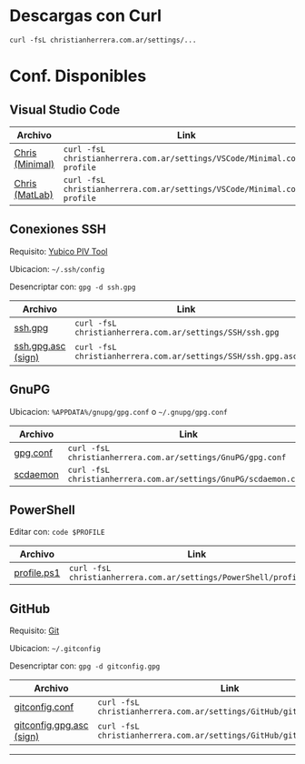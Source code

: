 # Descargas con Curl
```
curl -fsL christianherrera.com.ar/settings/...
```

# Conf. Disponibles

## Visual Studio Code

| Archivo                                        | Link                                                                     |
|------------------------------------------------|--------------------------------------------------------------------------|
| [Chris (Minimal)](VSCode/Minimal.code-profile) | `curl -fsL christianherrera.com.ar/settings/VSCode/Minimal.code-profile` |
| [Chris (MatLab)](VSCode/MatLab.code-profile)   | `curl -fsL christianherrera.com.ar/settings/VSCode/Minimal.code-profile` |




## Conexiones SSH
Requisito: [Yubico PIV Tool](https://developers.yubico.com/yubico-piv-tool/Releases/)

Ubicacion: `~/.ssh/config`

Desencriptar con: `gpg -d ssh.gpg`

| Archivo                               | Link                                                         |
|---------------------------------------|--------------------------------------------------------------|
| [ssh.gpg](SSH/ssh.gpg)                | `curl -fsL christianherrera.com.ar/settings/SSH/ssh.gpg`     |
| [ssh.gpg.asc (sign)](SSH/ssh.gpg.asc) | `curl -fsL christianherrera.com.ar/settings/SSH/ssh.gpg.asc` |


## GnuPG
Ubicacion: `%APPDATA%/gnupg/gpg.conf` o `~/.gnupg/gpg.conf`

| Archivo                         | Link                                                        |
|---------------------------------|-------------------------------------------------------------|
| [gpg.conf](GnuPG/gpg.conf)      | `curl -fsL christianherrera.com.ar/settings/GnuPG/gpg.conf` |
| [scdaemon](GnuPG/scdaemon.conf) | `curl -fsL christianherrera.com.ar/settings/GnuPG/scdaemon.conf` |


## PowerShell
Editar con: `code $PROFILE`

| Archivo                               | Link                                                                |
|---------------------------------------|---------------------------------------------------------------------|
| [profile.ps1](PowerShell/profile.ps1) | `curl -fsL christianherrera.com.ar/settings/PowerShell/profile.ps1` |


## GitHub
Requisito: [Git](https://git-scm.com/downloads)

Ubicacion: `~/.gitconfig`

Desencriptar con: `gpg -d gitconfig.gpg`

| Archivo                                              | Link                                                                  |
|------------------------------------------------------|-----------------------------------------------------------------------|
| [gitconfig.conf](GitHub/gitconfig.gpg)               | `curl -fsL christianherrera.com.ar/settings/GitHub/gitconfig.gpg`     |
| [gitconfig.gpg.asc (sign)](GitHub/gitconfig.gpg.asc) | `curl -fsL christianherrera.com.ar/settings/GitHub/gitconfig.gpg.asc` |

---